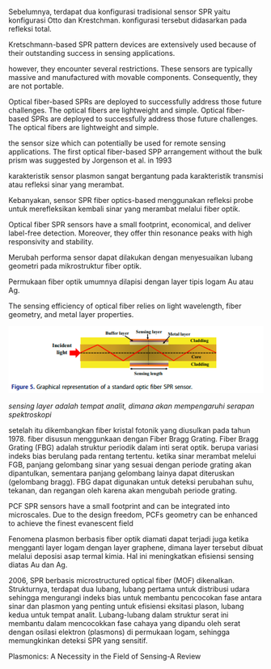 Sebelumnya, terdapat dua konfigurasi tradisional sensor SPR yaitu konfigurasi Otto dan Krestchman. konfigurasi tersebut didasarkan pada refleksi total. 

Kretschmann-based SPR pattern devices are extensively used because
of their outstanding success in sensing applications.

however, they encounter
several restrictions. These sensors are typically massive and manufactured
with movable components. Consequently, they are not portable.

Optical fiber-based SPRs are
deployed to successfully address those future challenges. The optical fibers are
lightweight and simple. Optical fiber-based SPRs are deployed to successfully address those future challenges. The optical fibers are lightweight and simple.

the sensor size which can potentially be used for remote sensing applications. The first optical fiber-based SPP arrangement without the bulk prism was suggested by Jorgenson et al. in 1993

karakteristik sensor plasmon sangat bergantung pada karakteristik transmisi atau refleksi sinar yang merambat. 

Kebanyakan, sensor SPR fiber optics-based menggunakan refleksi probe untuk merefleksikan kembali sinar yang merambat melalui fiber optik. 

Optical fiber SPR sensors have a small footprint, economical, and deliver
label-free detection. Moreover, they offer thin resonance peaks with high
responsivity and stability.

Merubah performa sensor dapat dilakukan dengan menyesuaikan lubang geometri pada mikrostruktur fiber optik.

Permukaan fiber optik umumnya dilapisi dengan layer tipis logam Au atau Ag. 

The sensing efficiency of optical fiber
relies on light wavelength, fiber geometry, and metal layer properties.

![58e85db5ca02a7c8f0c1bd71b6416145.png](../../../../_resources/58e85db5ca02a7c8f0c1bd71b6416145.png)

*sensing layer adalah tempat analit, dimana akan mempengaruhi serapan spektroskopi*

setelah itu dikembangkan fiber kristal fotonik yang diusulkan pada tahun 1978. fiber disusun menggunkaan dengan Fiber Bragg Grating. Fiber Bragg Grating (FBG) adalah struktur periodik dalam inti serat optik. berupa variasi indeks bias berulang pada rentang tertentu. ketika sinar merambat melelui FGB, panjang gelombang sinar yang sesuai dengan periode grating akan dipantulkan, sementara panjang gelombang lainya dapat diteruskan (gelombang bragg). FBG dapat digunakan untuk deteksi perubahan suhu, tekanan, dan regangan oleh karena akan mengubah periode grating. 

PCF SPR sensors have a small footprint and can be integrated into microscales. Due to the design freedom, PCFs geometry can be enhanced to achieve
the finest evanescent field

Fenomena plasmon berbasis fiber optik diamati dapat terjadi juga ketika mengganti layer logam dengan layer graphene, dimana layer tersebut dibuat melalui deposisi asap termal kimia. Hal ini meningkatkan efisiensi sensing diatas Au dan Ag. 

2006, SPR berbasis microstructured optical fiber (MOF) dikenalkan. Strukturnya, terdapat dua lubang, lubang pertama untuk distribusi udara sehingga mengurangi indeks bias untuk membantu pencocokan fase antara sinar dan plasmon yang penting untuk efisiensi eksitasi plason, lubang kedua untuk tempat analit. Lubang-lubang dalam struktur serat ini membantu dalam mencocokkan fase cahaya yang dipandu oleh serat dengan osilasi elektron (plasmons) di permukaan logam, sehingga memungkinkan deteksi SPR yang sensitif.

Plasmonics: A Necessity in the Field of Sensing-A Review
